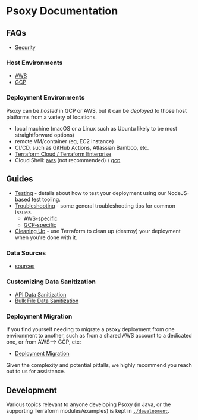 # Psoxy Documentation

## FAQs

 - [Security](faq-security.md)

### Host Environments

  - [AWS](aws/getting-started.md)
  - [GCP](gcp/getting-started.md)


### Deployment Environments
Psoxy can be *hosted* in GCP or AWS, but it can be *deployed* to those host platforms from a variety
of locations.

  - local machine (macOS or a Linux such as Ubuntu likely to be most straightforward options)
  - remote VM/container (eg, EC2 instance)
  - CI/CD, such as GitHub Actions, Atlassian Bamboo, etc.
  - [Terraform Cloud / Terraform Enterprise](terraform-cloud.md)
  - Cloud Shell: [aws](aws/cloud-shell.md) (not recommended) / [gcp](gcp/cloud-shell.md)

## Guides

  - [Testing](testing.md) - details about how to test your deployment using our NodeJS-based test tooling.
  - [Troubleshooting](troubleshooting.md) - some general troubleshooting tips for common issues.
      - [AWS-specific](aws/troubleshooting.md)
      - [GCP-specific](gcp/troubleshooting.md)
  - [Cleaning Up](cleaning-up.md) - use Terraform to clean up (destroy) your deployment when you're
    done with it.

### Data Sources

 - [sources](sources)

### Customizing Data Sanitization

  - [API Data Sanitization](api-data-sanitization.md)
  - [Bulk File Data Sanitization](bulk-file-data-sanitization.md)

### Deployment Migration

If you find yourself needing to migrate a psoxy deployment from one environment to another, such as
from a shared AWS account to a dedicated one, or from AWS--> GCP, etc:

  - [Deployment Migration](deployment-migration.md)

Given the complexity and potential pitfalls, we highly recommend you reach out to us for assistance.


## Development

Various topics relevant to anyone developing Psoxy (in Java, or the supporting Terraform modules/examples)
is kept in [`./development`](./development).




